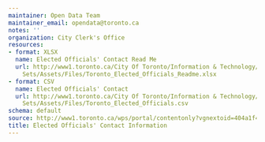 ```yaml
---
maintainer: Open Data Team
maintainer_email: opendata@toronto.ca
notes: ''
organization: City Clerk's Office
resources:
- format: XLSX
  name: Elected Officials' Contact Read Me
  url: http://www1.toronto.ca/City Of Toronto/Information & Technology/Open Data/Data
    Sets/Assets/Files/Toronto_Elected_Officials_Readme.xlsx
- format: CSV
  name: Elected Officials' Contact
  url: http://www1.toronto.ca/City Of Toronto/Information & Technology/Open Data/Data
    Sets/Assets/Files/Toronto_Elected_Officials.csv
schema: default
source: http://www1.toronto.ca/wps/portal/contentonly?vgnextoid=404a1f4e3159c410VgnVCM10000071d60f89RCRD&vgnextchannel=1a66e03bb8d1e310VgnVCM10000071d60f89RCRD
title: Elected Officials' Contact Information
---
```

